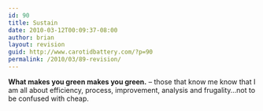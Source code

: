 ```yaml
---
id: 90
title: Sustain
date: 2010-03-12T00:09:37-08:00
author: brian
layout: revision
guid: http://www.carotidbattery.com/?p=90
permalink: /2010/03/89-revision/
---
```

**What makes you green makes you green.** &#8211; those that know me know that I am all about efficiency, process, improvement, analysis and frugality&#8230;not to be confused with cheap.